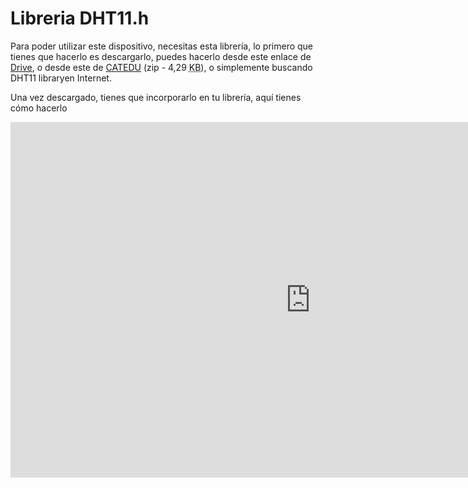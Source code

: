 
# Libreria DHT11.h

Para poder utilizar este dispositivo, necesitas esta librería, lo primero que tienes que hacerlo es descargarlo, puedes hacerlo desde este enlace de [Drive](https://drive.google.com/file/d/0B2B9eCp8wRQhdTQwY196cHFfckk/view?usp=sharing), o desde este de [CATEDU](DHT11.zip) (zip - 4,29 <abbr title="KiloBytes" lang="en">KB</abbr>), o simplemente buscando DHT11 libraryen Internet.

Una vez descargado, tienes que incorporarlo en tu librería, aquí tienes cómo hacerlo

<iframe width="960" height="569" src="https://docs.google.com/presentation/d/e/2PACX-1vSTHyelOzP8IRe6NORUJzw0IgxPzlyGoeiDS4eRxOeprKd1BClBy7LzF36hPPc-MESzZdEGj37_DBUx/embed?start=false&amp;loop=false&amp;delayms=3000" frameborder="0" allowfullscreen="allowfullscreen" mozallowfullscreen="mozallowfullscreen" webkitallowfullscreen="webkitallowfullscreen"></iframe>

